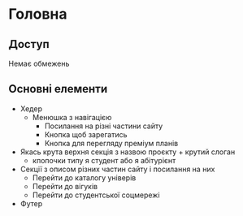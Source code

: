# Головна

## Доступ
Немає обмежень

## Основні елементи
- Хедер
    - Менюшка з навігацією
        - Посилання на різні частини сайту
        - Кнопка щоб зарегатись
        - Кнопка для перегляду преміум планів
- Якась крута верхня секція з назвою проєкту + крутий слоган
    - кпопочки типу я студент або я абітурієнт
- Секції з описом різних частин сайту і посилання на них
    - Перейти до каталогу універів
    - Перейти до вігуків
    - Перейти до студентської соцмережі
- Футер